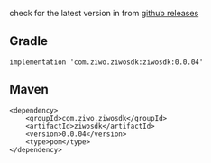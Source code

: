
check for the latest version in from [github releases](https://github.com/ASWATFZLLC/android-ziwo-sdk/releases)

## Gradle
```
implementation 'com.ziwo.ziwosdk:ziwosdk:0.0.04'
```

## Maven
```
<dependency>
	<groupId>com.ziwo.ziwosdk</groupId>
	<artifactId>ziwosdk</artifactId>
	<version>0.0.04</version>
	<type>pom</type>
</dependency>
```

